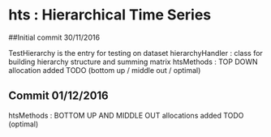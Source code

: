 # hts : Hierarchical Time Series

##Initial commit 30/11/2016

TestHierarchy is the entry for testing on dataset
hierarchyHandler : class for building hierarchy structure and summing matrix
htsMethods : TOP DOWN allocation added
TODO (bottom up / middle out / optimal)

## Commit 01/12/2016
htsMethods : BOTTOM UP AND MIDDLE OUT allocations added 
TODO (optimal)

